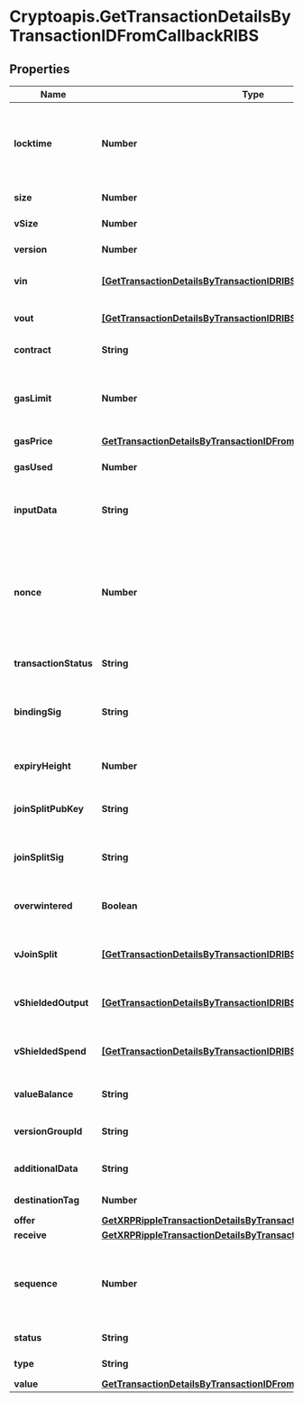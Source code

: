# Cryptoapis.GetTransactionDetailsByTransactionIDFromCallbackRIBS

## Properties

Name | Type | Description | Notes
------------ | ------------- | ------------- | -------------
**locktime** | **Number** | Represents the locktime on the transaction on the specific blockchain, i.e. the blockheight at which the transaction is valid. | 
**size** | **Number** | Represents the total size of this transaction. | 
**vSize** | **Number** | Represents the virtual size of this transaction. | 
**version** | **Number** | Defines the version of the transaction. | 
**vin** | [**[GetTransactionDetailsByTransactionIDRIBSZVin]**](GetTransactionDetailsByTransactionIDRIBSZVin.md) | Object Array representation of transaction inputs | 
**vout** | [**[GetTransactionDetailsByTransactionIDRIBSZVout]**](GetTransactionDetailsByTransactionIDRIBSZVout.md) | Object Array representation of transaction outputs | 
**contract** | **String** | Represents the specific transaction contract | 
**gasLimit** | **Number** | Represents the maximum amount of gas allowed in the block in order to determine how many transactions it can fit. | 
**gasPrice** | [**GetTransactionDetailsByTransactionIDFromCallbackRIBSZ2GasPrice**](GetTransactionDetailsByTransactionIDFromCallbackRIBSZ2GasPrice.md) |  | 
**gasUsed** | **Number** | Defines how much of the gas for the block has been used. | 
**inputData** | **String** | Represents additional information that is required for the transaction. | 
**nonce** | **Number** | Represents the sequential running number for an address, starting from 0 for the first transaction. E.g., if the nonce of a transaction is 10, it would be the 11th transaction sent from the sender&#39;s address. | 
**transactionStatus** | **String** | Represents the status of this transaction. | 
**bindingSig** | **String** | It is used to enforce balance of Spend and Output transfers, in order to prevent their replay across transactions. | 
**expiryHeight** | **Number** | Represents a block height after which the transaction will expire. | 
**joinSplitPubKey** | **String** | Represents an encoding of a JoinSplitSig public validating key. | 
**joinSplitSig** | **String** | Is used to sign transactions that contain at least one JoinSplit description. | 
**overwintered** | **Boolean** | \&quot;Overwinter\&quot; is the network upgrade for the Zcash blockchain. | 
**vJoinSplit** | [**[GetTransactionDetailsByTransactionIDRIBSZVJoinSplit]**](GetTransactionDetailsByTransactionIDRIBSZVJoinSplit.md) | Represents a sequence of JoinSplit descriptions using BCTV14 proofs. | 
**vShieldedOutput** | [**[GetTransactionDetailsByTransactionIDRIBSZVShieldedOutput]**](GetTransactionDetailsByTransactionIDRIBSZVShieldedOutput.md) | Object Array representation of transaction output descriptions | 
**vShieldedSpend** | [**[GetTransactionDetailsByTransactionIDRIBSZVShieldedSpend]**](GetTransactionDetailsByTransactionIDRIBSZVShieldedSpend.md) | Object Array representation of transaction spend descriptions | 
**valueBalance** | **String** | String representation of the transaction value balance | 
**versionGroupId** | **String** | Represents the transaction version group ID | 
**additionalData** | **String** | Represents additional data that may be needed. | 
**destinationTag** | **Number** | Defines the destination tag value. | [optional] 
**offer** | [**GetXRPRippleTransactionDetailsByTransactionIDRIOffer**](GetXRPRippleTransactionDetailsByTransactionIDRIOffer.md) |  | 
**receive** | [**GetXRPRippleTransactionDetailsByTransactionIDRIReceive**](GetXRPRippleTransactionDetailsByTransactionIDRIReceive.md) |  | 
**sequence** | **Number** | Defines the transaction input&#39;s sequence as an integer, which is is used when transactions are replaced with newer versions before LockTime. | 
**status** | **String** | Defines the status of the transaction. | 
**type** | **String** | Defines the type of the transaction. | 
**value** | [**GetTransactionDetailsByTransactionIDFromCallbackRIBSXValue**](GetTransactionDetailsByTransactionIDFromCallbackRIBSXValue.md) |  | 


